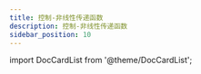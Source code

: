 ```yaml
---
title: 控制-非线性传递函数
description: 控制-非线性传递函数
sidebar_position: 10
---
```


import DocCardList from '@theme/DocCardList';

<DocCardList />